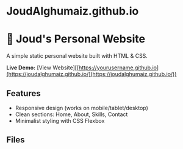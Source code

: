 # JoudAlghumaiz.github.io
# 🚀 Joud's Personal Website

A simple static personal website built with HTML & CSS.

**Live Demo:** [View Website][[https://yourusername.github.io](https://joudalghumaiz.github.io/](https://joudalghumaiz.github.io/))

## Features
- Responsive design (works on mobile/tablet/desktop)
- Clean sections: Home, About, Skills, Contact
- Minimalist styling with CSS Flexbox

## Files
